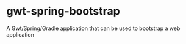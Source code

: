 gwt-spring-bootstrap
====================

A Gwt/Spring/Gradle application that can be used to bootstrap a web application